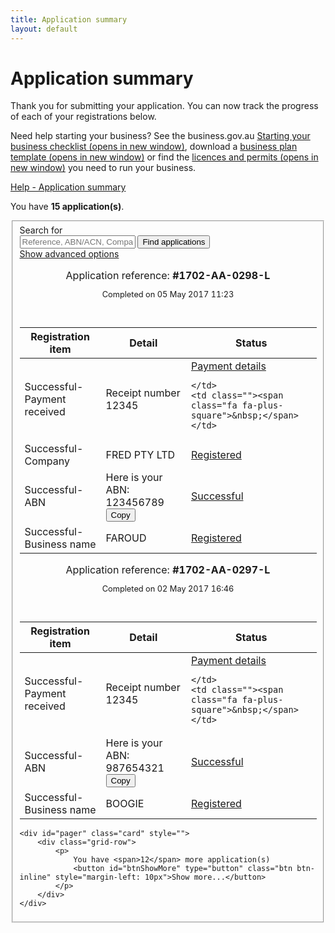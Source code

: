 ```yaml
---
title: Application summary
layout: default
---
```

<main class="wrapper">
    

<style>
    a.dismiss span {
        display: inline-block;
        width: 20px;
        height: 20px;
        vertical-align: middle;
    }

    p:hover a.dismiss span, a.dismiss:focus span {
        background: url(/Content/img/ico-close.png);
        background-size: cover;
    }

    a.dismiss:hover, a.dismiss:focus {
        background-color: transparent;
    }

    .inline p {
        margin: 0;
    }

    .inline {
        display: inline-block;
        margin-right: 20px;
    }	

	tr.extra {
		background-color: #eee;
		display: none;
	}
	
	tr.extra td {
		background-color: transparent;
	}
	
	.dashboard-container caption .app-status {
		font-size: 80%;
		margin-top: .5em;
		width: 80%;
	}
</style>


<h1 id="heading" tabindex="-1">Application summary</h1>
<div class="grid-row clearfix">
<div class="col11">
    <p class="intro"></p><p>Thank you for submitting your application. You can now track the progress of each of your registrations below. </p>
<p>Need help starting your business? See the business.gov.au <a href="https://www.business.gov.au/Info/Plan-and-Start/Templates-and-tools/Checklists/Starting-your-business-checklist" target="_blank">Starting your business checklist <span class="visuallyhidden">(opens in new window)</span></a>, download a <a href="https://www.business.gov.au/info/plan-and-start/templates-and-tools/business-plan-template-and-guide" target="_blank">business plan template <span class="visuallyhidden">(opens in new window)</span></a> or find the <a href="https://www.business.gov.au/info/plan-and-start/start-your-business/business-and-company-registration/registration-and-licences" target="_blank"> licences and permits <span class="visuallyhidden">(opens in new window)</span></a> you need to run your business. </p><p></p>
    </div>
<div class="col1 last">
    <a class="cd-btn help" href="#help-dashboarddescription"><span>Help - Application summary</span></a>
</div>
</div>

<div id="dashboard-page">
    <p>You have <strong><span id="application-count">15</span> application(s)</strong>.</p>
    <div class="card clearfix">
		<form action="/registration/dashboard/search" id="search-form" method="post" novalidate="novalidate"><input name="__RequestVerificationToken" type="hidden" value="mA_am-4qK4c6czA9j5dY8TrILKMUAqjf3qILAugkNBM6eaYyAu-7ApmFUKe3A8Qzr4MjDE6z5A2yEdX9bxlHCQepOwIgN89FZuGeetvefIj374QZaliBoD8XfbZz3GSYY1FODjXdwitL2EGWHUOhdA2">            <fieldset id="filterContainer" class="no-margin">
                <div class="filter-container">
                        <div class="grid-row">
                            <div class="col4">
                                <label for="search-term" class="input-right">Search for</label>
                            </div>
                            <div class="col8 last">
                                <input id="SearchOptions_SearchString" name="SearchOptions.SearchString" placeholder="Reference, ABN/ACN, Company/Business name" type="text" value="">
                                <button id="find-btn" type="submit" class="btn btn-default btn-inline" name="submitAction" value="stringSearch">Find applications</button><br>
                                <a href="javascript:void(0)" id="show-adv">Show advanced options</a>
                            </div>
                        </div>
                    <div id="advanced-search" style="display: none;">
                            <div class="grid-row">
                                <div class="col4">
                                    <label for="SearchOptions_DateFrom" class="input-right">Date from <span class="field-note">(DD/MM/YYYY)</span></label>
                                </div>
                                <div class="col8 last">
                                    <input class="search-date hasDatepicker" data-val="true" data-val-date="The field DateFrom must be a date." id="SearchOptions_DateFrom" name="SearchOptions.DateFrom" style="width: 6em" type="text" value="">
                                    &nbsp;&nbsp;
                                    <label for="SearchOptions_DateTo" class="input-right label-inline">Date to <span class="field-note">(DD/MM/YYYY)</span></label>
                                    <input class="search-date hasDatepicker" data-val="true" data-val-date="The field DateTo must be a date." id="SearchOptions_DateTo" name="SearchOptions.DateTo" style="width: 6em" type="text" value="">
                                </div>
                            </div>
                            <div class="grid-row">
                                <div class="col4">
                                    <label for="field5" class="input-right">Status of application</label>
                                </div>
                                <div class="col8 last">
                                    <select id="SearchOptions_SelectedApplicationStatus" name="SearchOptions.SelectedApplicationStatus"><option value="">Please select...</option>
<option value="0">None</option>
<option value="1">Payment In Progress</option>
<option value="2">Payment Declined</option>
<option value="3">Payment Successful</option>
<option value="4">Application Not Submitted</option>
<option value="5">Application Submitted</option>
<option value="6">Application Pending</option>
<option value="7">Application Rejected</option>
<option value="8">Application Successful</option>
<option value="9">Application Refused</option>
</select><br>
                                </div>
                            </div>
                            <div class="grid-row clearfix">
                                <div class="col4">
                                    <p class="label input-right">Registration types</p>
                                </div>

                                <div class="col8 last">

                                        <div class="custom-controls inline">
                                            <p class="no-margin">

                                                <input id="RegistrationTypes_0" name="SearchOptions.SelectedRegistrationTypes" type="checkbox" value="ABN">
                                                <label for="RegistrationTypes_0" id="type-abn">ABN</label>
                                            </p>
                                        </div>
                                        <div class="custom-controls inline">
                                            <p class="no-margin">

                                                <input id="RegistrationTypes_1" name="SearchOptions.SelectedRegistrationTypes" type="checkbox" value="BN">
                                                <label for="RegistrationTypes_1" id="type-bn">Business name</label>
                                            </p>
                                        </div>
                                        <div class="custom-controls inline">
                                            <p class="no-margin">

                                                <input id="RegistrationTypes_2" name="SearchOptions.SelectedRegistrationTypes" type="checkbox" value="GST">
                                                <label for="RegistrationTypes_2" id="type-gst">GST</label>
                                            </p>
                                        </div>
                                        <div class="custom-controls inline">
                                            <p class="no-margin">

                                                <input id="RegistrationTypes_3" name="SearchOptions.SelectedRegistrationTypes" type="checkbox" value="Company">
                                                <label for="RegistrationTypes_3" id="type-company">Company</label>
                                            </p>
                                        </div>
                                        <div class="custom-controls inline">
                                            <p class="no-margin">

                                                <input id="RegistrationTypes_4" name="SearchOptions.SelectedRegistrationTypes" type="checkbox" value="PAYG">
                                                <label for="RegistrationTypes_4" id="type-payg">PAYG</label>
                                            </p>
                                        </div>
                                        <div class="custom-controls inline">
                                            <p class="no-margin">

                                                <input id="RegistrationTypes_5" name="SearchOptions.SelectedRegistrationTypes" type="checkbox" value="FBT">
                                                <label for="RegistrationTypes_5" id="type-fbt">FBT</label>
                                            </p>
                                        </div>
                                        <div class="custom-controls inline">
                                            <p class="no-margin">

                                                <input id="RegistrationTypes_6" name="SearchOptions.SelectedRegistrationTypes" type="checkbox" value="LCT">
                                                <label for="RegistrationTypes_6" id="type-lct">LCT</label>
                                            </p>
                                        </div>
                                        <div class="custom-controls inline">
                                            <p class="no-margin">

                                                <input id="RegistrationTypes_7" name="SearchOptions.SelectedRegistrationTypes" type="checkbox" value="FTC">
                                                <label for="RegistrationTypes_7" id="type-ftc">FTC</label>
                                            </p>
                                        </div>
                                        <div class="custom-controls inline">
                                            <p class="no-margin">

                                                <input id="RegistrationTypes_8" name="SearchOptions.SelectedRegistrationTypes" type="checkbox" value="WET">
                                                <label for="RegistrationTypes_8" id="type-wet">WET</label>
                                            </p>
                                        </div>
                                        <div class="custom-controls inline">
                                            <p class="no-margin">

                                                <input id="RegistrationTypes_9" name="SearchOptions.SelectedRegistrationTypes" type="checkbox" value="AKEY">
                                                <label for="RegistrationTypes_9" id="type-akey">AUSKey</label>
                                            </p>
                                        </div>
                                </div>
                            </div>
                        <div>
                            <p class="margin4">
                                <button type="submit" class="btn btn-default btn-inline" id="btnSearch" name="submitAction" value="advancedSearch">Find applications</button>
                            </p>
                        </div>
                    </div>
                </div><!-- filterContainer -->
            </fieldset>
</form>    </div>

    <div id="applicationResults">
	<div class="dashboard-container" id="299">
    <table>
        <caption>Application reference: <strong>#1702-AA-0299-L</strong><br>
			<div class="app-status"><p>Submitted on 09 May 2017 14:32</p></div>
            <span class="controls">
                <a href="javascript:void(0);" class="edit" style="display: none;">Resume</a>
                &nbsp;
                <a href="javascript:void(0);" class="remove" style="display: none;">Delete</a>
                &nbsp;
                <a href="javascript:void(0);" class="refresh"><span class="fa fa-refresh"></span>Status update</a>
            </span>
        </caption>
        <thead>
			<tr>
				<th class="status-item">Registration item</th>
				<th class="status-detail">Detail</th>
				<th class="status-information" colspan="2">Status</th>
			</tr>
        </thead>
        <tbody>
			<tr class="rego">
				<td class="waiting"><span class="visuallyhidden">Pending-</span>AUSkey</td>
				<td class="status-waiting">ABN: 123456789</td>
				<td class=""><a href="javascript:void(0)">Pending</a></td>
				<td class=""><span class="fa fa-plus-square">&nbsp;</span></td>
			</tr>
		</tbody>
	</table>
</div>
<div class="dashboard-container" id="298">
    <table>
        <caption>
            Application reference: <strong>#1702-AA-0298-L</strong><br>
            <div class="app-status"><p>Completed on 05 May 2017 11:23</p></div>
            <span class="controls">
                <a href="javascript:void(0);" class="edit" style="display: none;">Resume</a>
                &nbsp;
                <a href="javascript:void(0);" class="remove" style="display: none;">Delete</a>
                &nbsp;
                <a href="javascript:void(0);" class="refresh" style="display: none;"><span class="fa fa-refresh"></span>Status update</a>
            </span>
        </caption>
        <thead>
        <tr>
            <th class="status-item">Registration item</th>
            <th class="status-detail">Detail</th>
            <th class="status-information" colspan="2">Status</th>
        </tr>
        </thead>
        <tbody><tr class="rego">
    <td class="registered"><span class="visuallyhidden">Successful-</span>Payment received</td>
    <td class="status-waiting">Receipt number 12345</td>
    <td class="">
        <a href="javascript:void(0)">Payment details</a>
        
    </td>
    <td class=""><span class="fa fa-plus-square">&nbsp;</span></td>
</tr>
<tr class="rego">
    <td class="registered"><span class="visuallyhidden">Successful-</span>Company</td>
    <td class="status-waiting">FRED PTY LTD</td>
    <td class=""><a href="javascript:void(0)">Registered</a></td>
    <td class=""><span class="fa fa-plus-square">&nbsp;</span></td>
</tr>
<tr class="rego">
    <td class="registered"><span class="visuallyhidden">Successful-</span>ABN</td>
    <td class="status-waiting">Here is your ABN: 123456789 <button class="btn btn-copy" type="button">Copy</button></td>
    <td class=""><a href="javascript:void(0)">Successful</a></td>
    <td class=""><span class="fa fa-plus-square">&nbsp;</span></td>
</tr><tr class="rego">
    <td class="registered"><span class="visuallyhidden">Successful-</span>Business name</td>
    <td class="status-waiting">FAROUD</td>
    <td class=""><a href="javascript:void(0)">Registered</a></td>
    <td class=""><span class="fa fa-plus-square">&nbsp;</span></td>
</tr></tbody>
    </table>
    <div class="referrer"></div>
</div><div class="dashboard-container" id="297">
    <table>
        <caption>
            Application reference: <strong>#1702-AA-0297-L</strong><br>
            <div class="app-status"><p>Completed on 02 May 2017 16:46</p></div>
            <span class="controls">
                <a href="javascript:void(0);" class="edit" style="display: none;">Resume</a>
                &nbsp;
                <a href="javascript:void(0);" class="remove" style="display: none;">Delete</a>
                &nbsp;
                <a href="javascript:void(0);" class="refresh" style="display: none;"><span class="fa fa-refresh"></span>Status update</a>
            </span>
        </caption>
        <thead>
        <tr>
            <th class="status-item">Registration item</th>
            <th class="status-detail">Detail</th>
            <th class="status-information" colspan="2">Status</th>
        </tr>
        </thead>
        <tbody>
		<tr class="rego">
    <td class="registered"><span class="visuallyhidden">Successful-</span>Payment received</td>
    <td class="status-waiting">Receipt number 12345</td>
    <td class="">
        <a href="javascript:void(0)">Payment details</a>
        
    </td>
    <td class=""><span class="fa fa-plus-square">&nbsp;</span></td>
</tr>
<tr class="rego">
    <td class="registered"><span class="visuallyhidden">Successful-</span>ABN</td>
    <td class="status-waiting">Here is your ABN: 987654321 <button class="btn btn-copy" type="button">Copy</button></td>
    <td class=""><a href="javascript:void(0)">Successful</a></td>
    <td class=""><span class="fa fa-plus-square">&nbsp;</span></td>
</tr><tr class="rego">
    <td class="registered"><span class="visuallyhidden">Successful-</span>Business name</td>
    <td class="status-waiting">BOOGIE</td>
    <td class=""><a href="javascript:void(0)">Registered</a></td>
    <td class=""><span class="fa fa-plus-square">&nbsp;</span></td>
</tr></tbody>
    </table>
    <div class="referrer"></div>
</div></div>

    <div id="pager" class="card" style="">
        <div class="grid-row">
            <p>
                You have <span>12</span> more application(s)
                <button id="btnShowMore" type="button" class="btn btn-inline" style="margin-left: 10px">Show more...</button>
            </p>
        </div>
    </div>
</div>


<script type="text/html" id="application-template">
    <div class="dashboard-container" id="">
    <table>
        <caption>
            Application reference: <strong>#</strong><br />
            
            
            <span class="controls">
                <a href="javascript:void(0);" class="edit">Resume</a>
                &nbsp;
                <a href="javascript:void(0);" class="remove">Delete</a>
                &nbsp;
                <a href="javascript:void(0);" class="refresh"><span class="fa fa-refresh"></span>Status update</a>
            </span>
        </caption>
        <thead>
        <tr>
            <th class="status-item">Registration item</th>
            <th class="status-detail">Detail</th>
            <th class="status-information" colspan="2">Status</th>
        </tr>
        </thead>
        <tbody></tbody>
    </table>
    <div class="referrer">
    </div>
</div>

</script>
<script type="text/html" id="application-payment-template">
    <tr class="rego">
    <td class=""><span class="visuallyhidden"></span></td>
    <td/>
    <td>
        <a class="more" href="#"></a>
        <a class="retry" href="javascript:void(0);"></a>
    </td>
    <td><span class="">&nbsp;</span></td>
</tr>
</script>
<script type="text/html" id="application-registration-template">
    <tr class="rego">
    <td class="no-border-bottom"><span class="visuallyhidden"></span></td>
    <td class="no-border-bottom status-waiting">
        <span class="abn2"></span> 
        <button class="btn btn-copy">Copy</button>
    </td>
    <td class="no-border-bottom">
        <span>
            <a class="more" href="#"></a>
        </span>
    </td>
    <td class="no-border-bottom"><span class="">&nbsp;</span></td>
</tr>
</script>
<script type="text/html" id="application-extra-template">
    <tr style="display: table-row;" class="extra">
    <td>&nbsp;</td>
    <td colspan="3">
        <p>
            <a href="#" target="_blank"> Download certificate (PDF)</a>
            <span id="ExtraContent" style="display: inline-block"></span>
        </p>
    </td>
</tr>

</script>

</main>

<script src="{{ site.baseurl }}/scripts/jquery.collapse.js"></script>
<script src="{{ site.baseurl }}/scripts/clipboard.min.js"></script>

<script>
	var clipboard = new Clipboard('.btn-copy');

	clipboard.on('success', function (e) {
		console.log(e);
	});

	clipboard.on('error', function (e) {
		console.log(e);
	});
	
	/* Drop down settings menu */
	$("nav").accessibleMegaMenu({
		/* prefix for generated unique id attributes, which are required to indicate aria-owns, aria-controls and aria-labelledby */
		uuidPrefix: "accessible-megamenu",
		/* css class used to define the megamenu styling */
		menuClass: "nav-menu",
		/* css class for a top-level navigation item in the megamenu */
		topNavItemClass: "nav-item",
		/* css class for a megamenu panel */
		panelClass: "sub-nav",
		/* css class for a group of items within a megamenu panel */
		panelGroupClass: "sub-nav-group",
		/* css class for the hover state */
		hoverClass: "hover",
		/* css class for the focus state */
		focusClass: "focus",
		/* css class for the open state */
		openClass: "open"
	});
</script>
